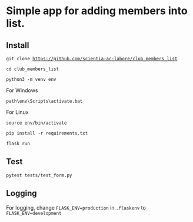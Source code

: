 <h1>Simple app for adding members into list.</h1>

<h2>Install</h2>

<code>git clone https://github.com/scientia-ac-labore/club_members_list</code>

<code>cd club_members_list</code>

<code>python3 -m venv env</code>

For Windows

<code>path\env\Scripts\activate.bat</code>
  
For Linux
  
<code>source env/bin/activate</code>

<code>pip install -r requirements.txt</code>

<code>flask run</code>

<h2>Test</h2>

<code>pytest tests/test_form.py</code>

<h2>Logging</h2>

For logging, change <code>FLASK_ENV=production</code> in <code>.flaskenv</code> to <code>FLASK_ENV=development</code>
